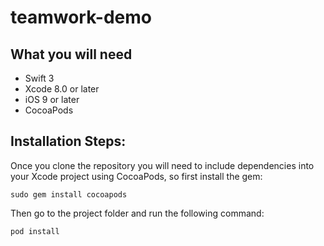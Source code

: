 # teamwork-demo

## What you will need
- Swift 3
- Xcode 8.0 or later
- iOS 9 or later
- CocoaPods

## Installation Steps:

Once you clone the repository you will need to include dependencies into your Xcode project using CocoaPods, so first install the gem:
```
sudo gem install cocoapods
```
Then go to the project folder and run the following command:
```
pod install
```
